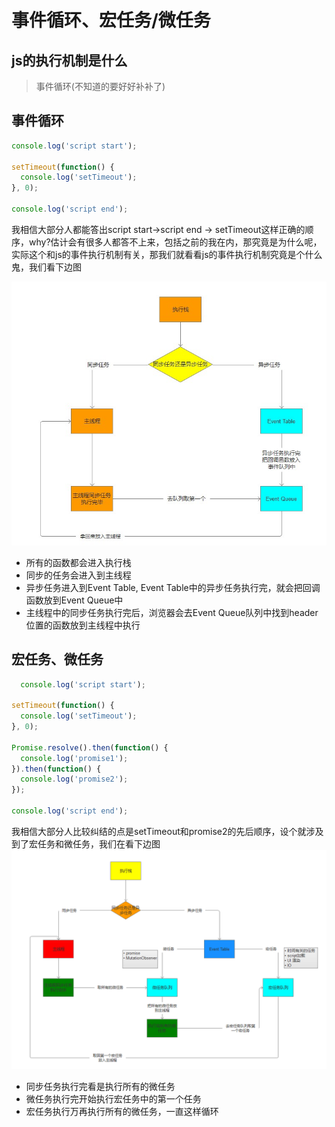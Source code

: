 # 事件循环、宏任务/微任务

## js的执行机制是什么

>事件循环(不知道的要好好补补了)

## 事件循环

```javascript
console.log('script start');

setTimeout(function() {
  console.log('setTimeout');
}, 0);

console.log('script end');
```

我相信大部分人都能答出script start->script end -> setTimeout这样正确的顺序，why?估计会有很多人都答不上来，包括之前的我在内，那究竟是为什么呢，实际这个和js的事件执行机制有关，那我们就看看js的事件执行机制究竟是个什么鬼，我们看下边图

![思维导图](./assets/事件循环.png)

* 所有的函数都会进入执行栈
* 同步的任务会进入到主线程
* 异步任务进入到Event Table, Event Table中的异步任务执行完，就会把回调函数放到Event Queue中
* 主线程中的同步任务执行完后，浏览器会去Event Queue队列中找到header位置的函数放到主线程中执行

## 宏任务、微任务

```js
  console.log('script start');

setTimeout(function() {
  console.log('setTimeout');
}, 0);

Promise.resolve().then(function() {
  console.log('promise1');
}).then(function() {
  console.log('promise2');
});

console.log('script end');
```

我相信大部分人比较纠结的点是setTimeout和promise2的先后顺序，设个就涉及到了宏任务和微任务，我们在看下边图
![思维导图](./assets/宏、微任务.png)

* 同步任务执行完看是执行所有的微任务
* 微任务执行完开始执行宏任务中的第一个任务
* 宏任务执行万再执行所有的微任务，一直这样循环
